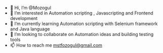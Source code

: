 - 👋 Hi, I’m @Mozogul
- 👀 I’m interested in Automation scripting , Javascripting and Frontend development
- 🌱 I’m currently learning Automation scripting with Selenium framework and Java language
- 💞️ I’m looking to collaborate on Automation ideas and building testing tools
- 📫 How to reach me mstfozogul@gmail.com

<!---
Mozogul/Mozogul is a ✨ special ✨ repository because its `README.md` (this file) appears on your GitHub profile.
You can click the Preview link to take a look at your changes.
--->
